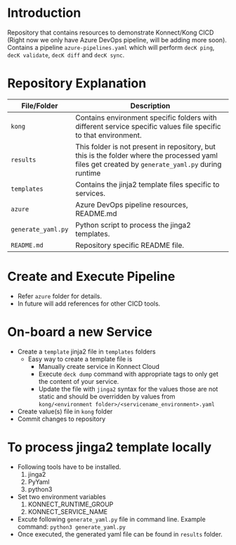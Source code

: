 # Introduction 
Repository that contains resources to demonstrate Konnect/Kong CICD (Right now we only have Azure DevOps pipeline, will be adding more soon). Contains a pipeline `azure-pipelines.yaml` which will perform `decK ping`, `decK validate`, `decK diff` and `decK sync`. 

# Repository Explanation

| File/Folder | Description |
| --- | ----------- |
| `kong` | Contains environment specific folders with different service specific values file specific to that environment. |
| `results` | This folder is not present in repository, but this is the folder where the processed yaml files get created by `generate_yaml.py` during runtime |
| `templates` | Contains the jinja2 template files specific to services. |
| `azure` | Azure DevOps pipeline resources, README.md |
| `generate_yaml.py` | Python script to process the jinga2 templates. |
| `README.md` | Repository specific README file. |

# Create and Execute Pipeline
 - Refer `azure` folder for details.
 - In future will add references for other CICD tools.

# On-board a new Service
 - Create a `template` jinja2 file in `templates` folders
   - Easy way to create a template file is
     - Manually create service in Konnect Cloud
     - Execute `deck dump` command with appropriate tags to only get the content of your service.
     - Update the file with `jinga2` syntax for the values those are not static and should be overridden by values from `kong/<environment folder>/<servicename_environment>.yaml`
 - Create value(s) file in `kong` folder
 - Commit changes to repository

# To process jinga2 template locally
- Following tools have to be installed.
    1. jinga2
    2. PyYaml
    3. python3
- Set two environment variables
    1. KONNECT_RUNTIME_GROUP
    2. KONNECT_SERVICE_NAME
- Excute following `generate_yaml.py` file in command line. Example command: `python3 generate_yaml.py`
- Once executed, the generated yaml file can be found in `results` folder.